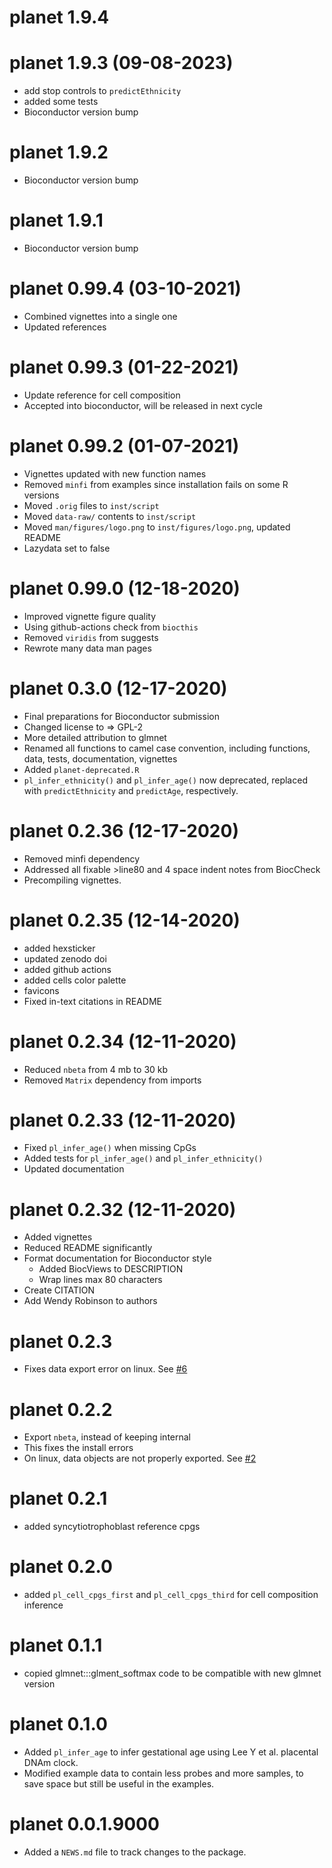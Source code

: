 # planet 1.9.4

# planet 1.9.3 (09-08-2023)

* add stop controls to `predictEthnicity`
* added some tests
* Bioconductor version bump

# planet 1.9.2

* Bioconductor version bump

# planet 1.9.1

* Bioconductor version bump

# planet 0.99.4 (03-10-2021)

* Combined vignettes into a single one
* Updated references

# planet 0.99.3 (01-22-2021)

* Update reference for cell composition
* Accepted into bioconductor, will be released in next cycle

# planet 0.99.2 (01-07-2021)

* Vignettes updated with new function names
* Removed `minfi` from examples since installation fails on some R versions
* Moved `.orig` files to `inst/script`
* Moved `data-raw/` contents to `inst/script` 
* Moved `man/figures/logo.png` to `inst/figures/logo.png`, updated README
* Lazydata set to false

# planet 0.99.0 (12-18-2020)

* Improved vignette figure quality
* Using github-actions check from `biocthis`
* Removed `viridis` from suggests
* Rewrote many data man pages

# planet 0.3.0 (12-17-2020)

* Final preparations for Bioconductor submission
* Changed license to => GPL-2
* More detailed attribution to glmnet
* Renamed all functions to camel case convention, including functions, data, 
tests, documentation, vignettes
* Added `planet-deprecated.R`
* `pl_infer_ethnicity()` and `pl_infer_age()` now deprecated, replaced with
`predictEthnicity` and `predictAge`, respectively.

# planet 0.2.36 (12-17-2020)

* Removed minfi dependency
* Addressed all fixable >line80 and 4 space indent notes from BiocCheck
* Precompiling vignettes.

# planet 0.2.35 (12-14-2020)

* added hexsticker
* updated zenodo doi
* added github actions
* added cells color palette
* favicons
* Fixed in-text citations in README

# planet 0.2.34 (12-11-2020)

* Reduced `nbeta` from 4 mb to 30 kb
* Removed `Matrix` dependency from imports

# planet 0.2.33 (12-11-2020)

* Fixed `pl_infer_age()` when missing CpGs
* Added tests for `pl_infer_age()` and `pl_infer_ethnicity()`
* Updated documentation

# planet 0.2.32 (12-11-2020)

* Added vignettes
* Reduced README significantly
* Format documentation for Bioconductor style
  * Added BiocViews to DESCRIPTION
  * Wrap lines max 80 characters
* Create CITATION
* Add Wendy Robinson to authors

# planet 0.2.3

* Fixes data export error on linux. See [#6](https://github.com/wvictor14/planet/pull/6#issuecomment-740147118)


# planet 0.2.2

* Export `nbeta`, instead of keeping internal
* This fixes the install errors
* On linux, data objects are not properly exported. See [#2](https://github.com/wvictor14/planet/issues/2)

# planet 0.2.1

* added syncytiotrophoblast reference cpgs

# planet 0.2.0

* added `pl_cell_cpgs_first` and `pl_cell_cpgs_third` for cell composition 
  inference

# planet 0.1.1

* copied glmnet:::glment_softmax code to be compatible with new glmnet version

# planet 0.1.0

* Added `pl_infer_age` to infer gestational age using Lee Y et al. placental DNAm clock.
* Modified example data to contain less probes and more samples, to save space but still be useful 
in the examples. 

# planet 0.0.1.9000

* Added a `NEWS.md` file to track changes to the package.
